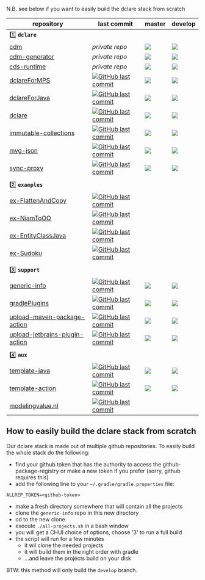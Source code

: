 N.B. see below if you want to easily build the dclare stack from scratch

| repository | last commit  | master | develop |
|------------|--------------|--------|---------|
| :one: **`dclare`** |
| [cdm](https://github.com/ModelingValueGroup/cdm) | _private repo_ | [![](https://github.com/ModelingValueGroup/cdm/actions/workflows/build.yaml/badge.svg?branch=master)](https://github.com/ModelingValueGroup/cdm/actions) | [![](https://github.com/ModelingValueGroup/cdm/actions/workflows/build.yaml/badge.svg?branch=develop)](https://github.com/ModelingValueGroup/cdm/actions) |
| [cdm-generator](https://github.com/ModelingValueGroup/cdm-generator) | _private repo_ | [![](https://github.com/ModelingValueGroup/cdm-generator/actions/workflows/build.yaml/badge.svg?branch=master)](https://github.com/ModelingValueGroup/cdm-generator/actions) | [![](https://github.com/ModelingValueGroup/cdm-generator/actions/workflows/build.yaml/badge.svg?branch=develop)](https://github.com/ModelingValueGroup/cdm-generator/actions) |
| [cds-runtime](https://github.com/ModelingValueGroup/cds-runtime) | _private repo_ | [![](https://github.com/ModelingValueGroup/cds-runtime/actions/workflows/build.yaml/badge.svg?branch=master)](https://github.com/ModelingValueGroup/cds-runtime/actions) | [![](https://github.com/ModelingValueGroup/cds-runtime/actions/workflows/build.yaml/badge.svg?branch=develop)](https://github.com/ModelingValueGroup/cds-runtime/actions) |
| [dclareForMPS](https://github.com/ModelingValueGroup/dclareForMPS) | [![GitHub last commit](https://img.shields.io/github/last-commit/ModelingValueGroup/dclareForMPS/develop?style=for-the-badge)](https://github.com/ModelingValueGroup/dclareForMPS) | [![](https://github.com/ModelingValueGroup/dclareForMPS/actions/workflows/build.yaml/badge.svg?branch=master)](https://github.com/ModelingValueGroup/dclareForMPS/actions) | [![](https://github.com/ModelingValueGroup/dclareForMPS/actions/workflows/build.yaml/badge.svg?branch=develop)](https://github.com/ModelingValueGroup/dclareForMPS/actions) |
| [dclareForJava](https://github.com/ModelingValueGroup/dclareForJava) | [![GitHub last commit](https://img.shields.io/github/last-commit/ModelingValueGroup/dclareForJava/develop?style=for-the-badge)](https://github.com/ModelingValueGroup/dclareForJava) | [![](https://github.com/ModelingValueGroup/dclareForJava/actions/workflows/build.yaml/badge.svg?branch=master)](https://github.com/ModelingValueGroup/dclareForJava/actions) | [![](https://github.com/ModelingValueGroup/dclareForJava/actions/workflows/build.yaml/badge.svg?branch=develop)](https://github.com/ModelingValueGroup/dclareForJava/actions) |
| [dclare](https://github.com/ModelingValueGroup/dclare) | [![GitHub last commit](https://img.shields.io/github/last-commit/ModelingValueGroup/dclare/develop?style=for-the-badge)](https://github.com/ModelingValueGroup/dclare) | [![](https://github.com/ModelingValueGroup/dclare/actions/workflows/build.yaml/badge.svg?branch=master)](https://github.com/ModelingValueGroup/dclare/actions) | [![](https://github.com/ModelingValueGroup/dclare/actions/workflows/build.yaml/badge.svg?branch=develop)](https://github.com/ModelingValueGroup/dclare/actions) |
| [immutable-collections](https://github.com/ModelingValueGroup/immutable-collections) | [![GitHub last commit](https://img.shields.io/github/last-commit/ModelingValueGroup/immutable-collections/develop?style=for-the-badge)](https://github.com/ModelingValueGroup/immutable-collections) | [![](https://github.com/ModelingValueGroup/immutable-collections/actions/workflows/build.yaml/badge.svg?branch=master)](https://github.com/ModelingValueGroup/immutable-collections/actions) | [![](https://github.com/ModelingValueGroup/immutable-collections/actions/workflows/build.yaml/badge.svg?branch=develop)](https://github.com/ModelingValueGroup/immutable-collections/actions) |
| [mvg-json](https://github.com/ModelingValueGroup/mvg-json) | [![GitHub last commit](https://img.shields.io/github/last-commit/ModelingValueGroup/mvg-json/develop?style=for-the-badge)](https://github.com/ModelingValueGroup/mvg-json) | [![](https://github.com/ModelingValueGroup/mvg-json/actions/workflows/build.yaml/badge.svg?branch=master)](https://github.com/ModelingValueGroup/mvg-json/actions) | [![](https://github.com/ModelingValueGroup/mvg-json/actions/workflows/build.yaml/badge.svg?branch=develop)](https://github.com/ModelingValueGroup/mvg-json/actions) |
| [sync-proxy](https://github.com/ModelingValueGroup/sync-proxy) | [![GitHub last commit](https://img.shields.io/github/last-commit/ModelingValueGroup/sync-proxy/develop?style=for-the-badge)](https://github.com/ModelingValueGroup/sync-proxy) | [![](https://github.com/ModelingValueGroup/sync-proxy/actions/workflows/build.yaml/badge.svg?branch=master)](https://github.com/ModelingValueGroup/sync-proxy/actions) | [![](https://github.com/ModelingValueGroup/sync-proxy/actions/workflows/build.yaml/badge.svg?branch=develop)](https://github.com/ModelingValueGroup/sync-proxy/actions) |
|            |              |        |         |
| :two: **`examples`** |
| [ex-FlattenAndCopy](https://github.com/ModelingValueGroup/ex-FlattenAndCopy) | [![GitHub last commit](https://img.shields.io/github/last-commit/ModelingValueGroup/ex-FlattenAndCopy/master?style=for-the-badge)](https://github.com/ModelingValueGroup/ex-FlattenAndCopy) |  |  |
| [ex-NiamToOO](https://github.com/ModelingValueGroup/ex-NiamToOO) | [![GitHub last commit](https://img.shields.io/github/last-commit/ModelingValueGroup/ex-NiamToOO/master?style=for-the-badge)](https://github.com/ModelingValueGroup/ex-NiamToOO) |  |  |
| [ex-EntityClassJava](https://github.com/ModelingValueGroup/ex-EntityClassJava) | [![GitHub last commit](https://img.shields.io/github/last-commit/ModelingValueGroup/ex-EntityClassJava/master?style=for-the-badge)](https://github.com/ModelingValueGroup/ex-EntityClassJava) |  |  |
| [ex-Sudoku](https://github.com/ModelingValueGroup/ex-Sudoku) | [![GitHub last commit](https://img.shields.io/github/last-commit/ModelingValueGroup/ex-Sudoku/master?style=for-the-badge)](https://github.com/ModelingValueGroup/ex-Sudoku) |  |  |
|            |              |        |         |
| :three: **`support`** |
| [generic-info](https://github.com/ModelingValueGroup/generic-info) | [![GitHub last commit](https://img.shields.io/github/last-commit/ModelingValueGroup/generic-info/master?style=for-the-badge)](https://github.com/ModelingValueGroup/generic-info) | [![](https://github.com/ModelingValueGroup/generic-info/actions/workflows/build.yaml/badge.svg?branch=master)](https://github.com/ModelingValueGroup/generic-info/actions) | [![](https://github.com/ModelingValueGroup/generic-info/actions/workflows/build.yaml/badge.svg?branch=develop)](https://github.com/ModelingValueGroup/generic-info/actions) |
| [gradlePlugins](https://github.com/ModelingValueGroup/gradlePlugins) | [![GitHub last commit](https://img.shields.io/github/last-commit/ModelingValueGroup/gradlePlugins/develop?style=for-the-badge)](https://github.com/ModelingValueGroup/gradlePlugins) | [![](https://github.com/ModelingValueGroup/gradlePlugins/actions/workflows/build.yaml/badge.svg?branch=master)](https://github.com/ModelingValueGroup/gradlePlugins/actions) | [![](https://github.com/ModelingValueGroup/gradlePlugins/actions/workflows/build.yaml/badge.svg?branch=develop)](https://github.com/ModelingValueGroup/gradlePlugins/actions) |
| [upload-maven-package-action](https://github.com/ModelingValueGroup/upload-maven-package-action) | [![GitHub last commit](https://img.shields.io/github/last-commit/ModelingValueGroup/upload-maven-package-action/master?style=for-the-badge)](https://github.com/ModelingValueGroup/upload-maven-package-action) | [![](https://github.com/ModelingValueGroup/upload-maven-package-action/actions/workflows/test.yaml/badge.svg?branch=master)](https://github.com/ModelingValueGroup/upload-maven-package-action/actions) | [![](https://github.com/ModelingValueGroup/upload-maven-package-action/actions/workflows/test.yaml/badge.svg?branch=develop)](https://github.com/ModelingValueGroup/upload-maven-package-action/actions) |
| [upload-jetbrains-plugin-action](https://github.com/ModelingValueGroup/upload-jetbrains-plugin-action) | [![GitHub last commit](https://img.shields.io/github/last-commit/ModelingValueGroup/upload-jetbrains-plugin-action/master?style=for-the-badge)](https://github.com/ModelingValueGroup/upload-jetbrains-plugin-action) | [![](https://github.com/ModelingValueGroup/upload-jetbrains-plugin-action/actions/workflows/test.yaml/badge.svg?branch=master)](https://github.com/ModelingValueGroup/upload-jetbrains-plugin-action/actions) | [![](https://github.com/ModelingValueGroup/upload-jetbrains-plugin-action/actions/workflows/test.yaml/badge.svg?branch=develop)](https://github.com/ModelingValueGroup/upload-jetbrains-plugin-action/actions) |
|            |              |        |         |
| :four: **`aux`** |
| [template-java](https://github.com/ModelingValueGroup/template-java) | [![GitHub last commit](https://img.shields.io/github/last-commit/ModelingValueGroup/template-java/master?style=for-the-badge)](https://github.com/ModelingValueGroup/template-java) | [![](https://github.com/ModelingValueGroup/template-java/actions/workflows/build.yaml/badge.svg?branch=master)](https://github.com/ModelingValueGroup/template-java/actions) | [![](https://github.com/ModelingValueGroup/template-java/actions/workflows/build.yaml/badge.svg?branch=develop)](https://github.com/ModelingValueGroup/template-java/actions) |
| [template-action](https://github.com/ModelingValueGroup/template-action) | [![GitHub last commit](https://img.shields.io/github/last-commit/ModelingValueGroup/template-action/master?style=for-the-badge)](https://github.com/ModelingValueGroup/template-action) | [![](https://github.com/ModelingValueGroup/template-action/actions/workflows/build.yaml/badge.svg?branch=master)](https://github.com/ModelingValueGroup/template-action/actions) | [![](https://github.com/ModelingValueGroup/template-action/actions/workflows/build.yaml/badge.svg?branch=develop)](https://github.com/ModelingValueGroup/template-action/actions) |
| [modelingvalue.nl](https://github.com/ModelingValueGroup/modelingvalue.nl) | [![GitHub last commit](https://img.shields.io/github/last-commit/ModelingValueGroup/modelingvalue.nl/master?style=for-the-badge)](https://github.com/ModelingValueGroup/modelingvalue.nl) |  |  |


## How to easily build the dclare stack from scratch
Our dclare stack is made out of multiple github repositories.
To easily build the whole stack do the following:
- find your github token that has the authority to access the github-package-registry or make a new token if you prefer (sorry, github requires this)
- add the following line to your `~/.gradle/gradle.properties` file:
```
ALLREP_TOKEN=<github-token>
```
- make a fresh directory somewhere that will contain all the projects
- clone the `generic-info` repo in this new directory
- cd to the new clone
- execute `./all-projects.sh` in a bash window
- you will get a CHUI choice of options, choose '3' to run a full build
- the script will run for a few minutes
  - it wil clone the needed projects
  - it will build them in the right order with gradle
  - ...and leave the projects build on your disk

BTW: this method will only build the `develop` branch.

